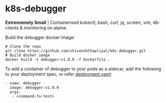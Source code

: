 # k8s-debugger
**Extrememely Small** | Containerised kubectl, bash, curl, jq, screen, vim, db-clients &amp; monitoring on alpine.

Build the debugger docker image:

    # Clone the repo
    git clone https://github.com/shivanshthapliyal/k8s-debugger.git
    # Build docker image
    docker build -t debugger:v1.0.0 -f Dockerfile .


To add a container of debugger to your pods as a sidecar, add the following to your deployment spec, or refer [deployment.yaml](./deployment.yaml):

    - name: debugger
      image: debugger:v1.0.0
      args:
       - <command-to-test>


  
